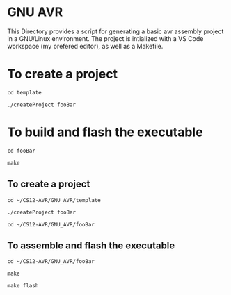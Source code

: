 # GNU AVR
This Directory provides a script for generating a basic avr assembly project in a GNU/Linux environment. The project is intialized with a VS Code workspace (my prefered editor), as well as a Makefile. 

# To create a project
`cd template`

`./createProject fooBar`

# To build and flash the executable
`cd fooBar`

`make`

## To create a project
`cd ~/CS12-AVR/GNU_AVR/template`

`./createProject fooBar`

`cd ~/CS12-AVR/GNU_AVR/fooBar`

## To assemble and flash the executable
`cd ~/CS12-AVR/GNU_AVR/fooBar`

`make`

`make flash`
